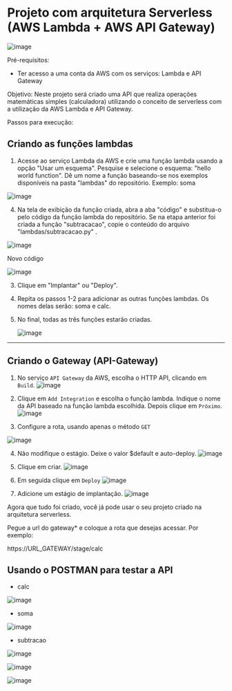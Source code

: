 # Projeto com arquitetura Serverless (AWS Lambda + AWS API Gateway)

![image](https://user-images.githubusercontent.com/276077/118579345-48beab80-b764-11eb-83db-3f7a33eb4265.png)

Pré-requisitos:
- Ter acesso a uma conta da AWS com os serviços: Lambda e API Gateway


Objetivo: 
Neste projeto será criado uma API que realiza operações matemáticas simples (calculadora) utilizando o conceito de serverless com a utilização da AWS Lambda e API Gateway.

Passos para execução:


## Criando as funções lambdas
1. Acesse ao serviço Lambda da AWS e crie uma função lambda usando a opção "Usar um esquema". Pesquise e selecione o esquema: "hello world function". Dê um nome a função baseando-se nos exemplos disponíveis na pasta "lambdas" do repositório. Exemplo: soma 

![image](https://github.com/user-attachments/assets/4ff4e945-c79d-4502-9146-c7892caaa147)

4. Na tela de exibição da função criada, abra a aba "código" e substitua-o pelo código da função lambda do repositório. Se na etapa anterior foi criada a função "subtracacao", copie o conteúdo do arquivo "lambdas/subtracacao.py" .

![image](https://github.com/user-attachments/assets/2b24fd8f-3222-46d4-9057-6ca826e84578)

Novo código

![image](https://github.com/user-attachments/assets/088aa1c7-f6e0-4509-a73b-27d71bd13f4f)

3. Clique em "Implantar" ou "Deploy".
   
4. Repita os passos 1-2 para adicionar as outras funções lambdas. Os nomes delas serão: soma e calc.

5. No final, todas as três funções estarão criadas.

   ![image](https://github.com/user-attachments/assets/04380005-94d8-43fc-95b6-d71c51790cca)

-----------------------------------------------------
## Criando o Gateway (API-Gateway)

1. No serviço `API Gateway` da AWS, escolha o HTTP API, clicando em `Build`.
![image](https://github.com/user-attachments/assets/f7f63e56-6c75-4606-b04d-d561401c2aaf)

2. Clique em `Add Integration` e escolha o função lambda. Indique o nome da API baseado na função lambda escolhida.
Depois clique em `Próximo`. 
![image](https://github.com/user-attachments/assets/e9c5f03f-d586-4e5f-89d9-ab49a6da4206)

3. Configure a rota, usando apenas o método `GET`

![image](https://github.com/user-attachments/assets/cf09e4ab-725d-4da0-b6ba-8424180cb3c9)

4. Não modifique o estágio. Deixe o valor $default e auto-deploy. 
![image](https://github.com/user-attachments/assets/e3c12454-6307-42f2-80e7-99edf0475fab)

5. Clique em criar.
![image](https://github.com/user-attachments/assets/cf3c72c5-98e9-47de-ab36-c005c3a84fb1)

6. Em seguida clique em `Deploy`
![image](https://github.com/user-attachments/assets/c4e2791e-eedd-40b4-8ef9-30bcbf8e204a)

7. Adicione um estágio de implantação.
![image](https://github.com/user-attachments/assets/fcc555cd-02e7-4ab1-9cee-5ff8ada7eb68)

Agora que tudo foi criado, você já pode usar o seu projeto criado na arquitetura serverless. 

Pegue a url do gateway* e coloque a rota que desejas acessar. Por exemplo: 

https://URL_GATEWAY/stage/calc

## Usando o POSTMAN para testar a API

- calc

![image](https://user-images.githubusercontent.com/276077/115634822-c071f580-a2e0-11eb-94a6-c7a8bc7bf58b.png)


- soma

![image](https://user-images.githubusercontent.com/276077/115634892-e4353b80-a2e0-11eb-84bc-0683f80b8eea.png)


- subtracao

![image](https://user-images.githubusercontent.com/276077/115634940-0038dd00-a2e1-11eb-92b5-dc04ce523baf.png)



![image](https://github.com/user-attachments/assets/4ff4e945-c79d-4502-9146-c7892caaa147)

![image](https://github.com/user-attachments/assets/2b24fd8f-3222-46d4-9057-6ca826e84578)
